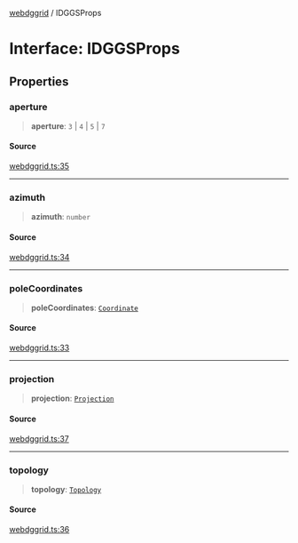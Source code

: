 [webdggrid](../index.md) / IDGGSProps

# Interface: IDGGSProps

## Properties

### aperture

> **aperture**: `3` \| `4` \| `5` \| `7`

#### Source

[webdggrid.ts:35](https://github.com/am2222/webDggrid/blob/3253dbc/src-ts/webdggrid.ts#L35)

***

### azimuth

> **azimuth**: `number`

#### Source

[webdggrid.ts:34](https://github.com/am2222/webDggrid/blob/3253dbc/src-ts/webdggrid.ts#L34)

***

### poleCoordinates

> **poleCoordinates**: [`Coordinate`](Coordinate.md)

#### Source

[webdggrid.ts:33](https://github.com/am2222/webDggrid/blob/3253dbc/src-ts/webdggrid.ts#L33)

***

### projection

> **projection**: [`Projection`](../enumerations/Projection.md)

#### Source

[webdggrid.ts:37](https://github.com/am2222/webDggrid/blob/3253dbc/src-ts/webdggrid.ts#L37)

***

### topology

> **topology**: [`Topology`](../enumerations/Topology.md)

#### Source

[webdggrid.ts:36](https://github.com/am2222/webDggrid/blob/3253dbc/src-ts/webdggrid.ts#L36)
